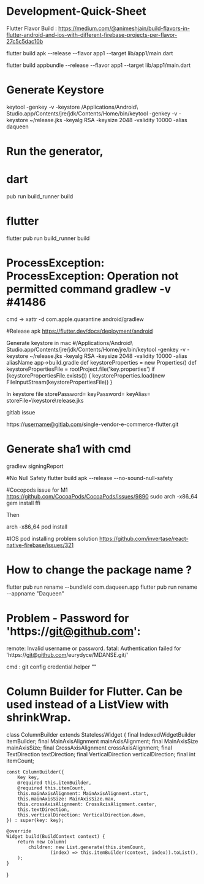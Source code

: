 # Development-Quick-Sheet

Flutter Flavor Build : 
https://medium.com/@animeshjain/build-flavors-in-flutter-android-and-ios-with-different-firebase-projects-per-flavor-27c5c5dac10b

flutter build apk --release --flavor app1 --target lib/app1/main.dart

flutter build appbundle --release --flavor app1 --target lib/app1/main.dart

# Generate Keystore 

keytool -genkey -v -keystore /Applications/Android\ Studio.app/Contents/jre/jdk/Contents/Home/bin/keytool -genkey -v -keystore ~/release.jks -keyalg RSA -keysize 2048 -validity 10000 -alias daqueen

# Run the generator,

# dart
pub run build_runner build
# flutter
flutter pub run build_runner build

# ProcessException: ProcessException: Operation not permitted command gradlew -v #41486
cmd ->    xattr -d com.apple.quarantine android/gradlew

#Release apk 
https://flutter.dev/docs/deployment/android

Generate keystore in mac 
#/Applications/Android\ Studio.app/Contents/jre/jdk/Contents/Home/jre/bin/keytool  -genkey -v -keystore ~/release.jks -keyalg RSA -keysize 2048 -validity 10000 -alias aliasName
app->build.gradle 
def keystoreProperties = new Properties()
def keystorePropertiesFile = rootProject.file('key.properties')
if (keystorePropertiesFile.exists()) {
    keystoreProperties.load(new FileInputStream(keystorePropertiesFile))
}

In keystore file
storePassword=
keyPassword=
keyAlias=
storeFile=\\keystore\\release.jks

gitlab issue

https://username@gitlab.com/single-vendor-e-commerce-flutter.git

# Generate sha1 with cmd 
gradlew signingReport

#No Null Safety
flutter build apk --release --no-sound-null-safety

#Cocopods issue for M1 
https://github.com/CocoaPods/CocoaPods/issues/9890
sudo arch -x86_64 gem install ffi

Then

arch -x86_64 pod install

#IOS pod installing problem solution 
https://github.com/invertase/react-native-firebase/issues/321

# How to change the package name ? 
flutter pub run rename --bundleId com.daqueen.app 
flutter pub run rename --appname "Daqueen"

# Problem - Password for 'https://git@github.com': 
remote: Invalid username or password.
fatal: Authentication failed for 'https://git@github.com/eurydyce/MDANSE.git/'

cmd : git config credential.helper ""

# Column Builder for Flutter. Can be used instead of a ListView with shrinkWrap.

class ColumnBuilder extends StatelessWidget {
	final IndexedWidgetBuilder itemBuilder;
	final MainAxisAlignment mainAxisAlignment;
	final MainAxisSize mainAxisSize;
	final CrossAxisAlignment crossAxisAlignment;
	final TextDirection textDirection;
	final VerticalDirection verticalDirection;
	final int itemCount;

	const ColumnBuilder({
		Key key,
		@required this.itemBuilder,
		@required this.itemCount,
		this.mainAxisAlignment: MainAxisAlignment.start,
		this.mainAxisSize: MainAxisSize.max,
		this.crossAxisAlignment: CrossAxisAlignment.center,
		this.textDirection,
		this.verticalDirection: VerticalDirection.down,
	}) : super(key: key);

	@override
	Widget build(BuildContext context) {
		return new Column(
			children: new List.generate(this.itemCount,
					(index) => this.itemBuilder(context, index)).toList(),
		);
	}
}


